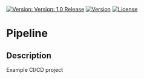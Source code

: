 [![Version: Version: 1.0 Release](https://img.shields.io/badge/version-1.0%20Release-green.svg)](https://github.com/zorrolord/pipeline)
[![Version](https://travis-ci.com/zorrolord/pipeline.svg?branch-main)](https://github.com/zorrolord/pipeline)
[![License](https://img.shields.io/badge/License-GPL%20dv3-blue.svg)](https://www.gnu.org/license/gpl-3.0)

# Pipeline

## Description

Example CI/CD project
